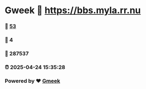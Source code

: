 # Gweek :link: https://bbs.myla.rr.nu 
### :page_facing_up: [53](https://bbs.myla.rr.nu/tag.html) 
### :speech_balloon: 4 
### :hibiscus: 287537 
### :alarm_clock: 2025-04-24 15:35:28 
### Powered by :heart: [Gmeek](https://github.com/Meekdai/Gmeek)
